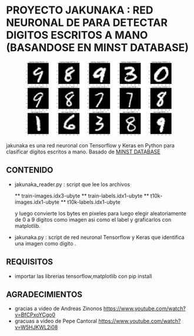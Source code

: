 # PROYECTO JAKUNAKA : RED NEURONAL DE PARA DETECTAR DIGITOS ESCRITOS A MANO (BASANDOSE EN MINST DATABASE)
<p align="center">
  <img src="logo.png" width="400" alt="MINST DATABASE">
</p>

jakunaka es una red neuronal con Tensorflow y Keras en Python para clasificar dígitos escritos a mano. Basado de [MINST DATABASE](https://yann.lecun.com/exdb/mnist/)

## CONTENIDO
* jakunaka_reader.py : script que lee los archivos

  ** train-images.idx3-ubyte
  ** train-labels.idx1-ubyte
  ** t10k-images.idx1-ubyte
  ** t10k-labels.idx1-ubyte

  y luego convierte los bytes en pixeles para luego elegir aleatoriamente de 0 a 9 digitos como imagen asi como el label y graficarlos con matplotlib.

* jakunaka.py : script de red neuronal Tensorflow y Keras que identifica una imagen como digito .


## REQUISITOS
* importar las librerias tensorflow,matplotlib con pip install

## AGRADECIMIENTOS
* gracias a video de Andreas Zinonos https://www.youtube.com/watch?v=BfCPxoYCgo0
* gracuas a video de Pepe Cantoral https://www.youtube.com/watch?v=W5HJKWL2i08

